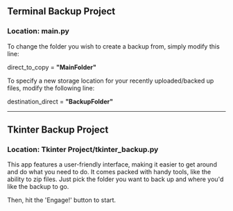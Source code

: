 ## Terminal Backup Project
### Location: main.py

To change the folder you wish to create a backup from, simply modify this line: 

direct_to_copy = **"MainFolder"**

To specify a new storage location for your recently uploaded/backed up files, modify the following line:

 destination_direct = **"BackupFolder"**

----

## Tkinter Backup Project
### Location: Tkinter Project/tkinter_backup.py

This app features a user-friendly interface, making it easier to get around and do what you need to do. It comes packed with handy tools, like the ability to zip files. Just pick the folder you want to back up and where you'd like the backup to go. 

Then, hit the 'Engage!' button to start.

